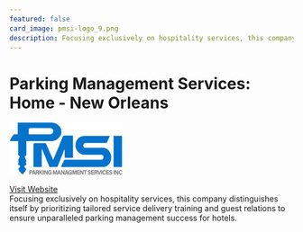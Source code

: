 ```yaml
---
featured: false
card_image: pmsi-logo_9.png
description: Focusing exclusively on hospitality services, this company distinguishes itself by prioritizing tailored service delivery training and guest relations to ensure unparalleled parking management success for hotels.
---
```


# Parking Management Services: Home - New Orleans
<img src="pmsi-logo_9.png" alt="Logo" style="max-width: 200px; height: auto;">

<a href="https://www.parkingmgmtservices.com/">Visit Website</a>  
Focusing exclusively on hospitality services, this company distinguishes itself by prioritizing tailored service delivery training and guest relations to ensure unparalleled parking management success for hotels.
